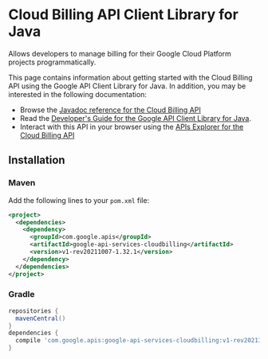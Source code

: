 # Cloud Billing API Client Library for Java

Allows developers to manage billing for their Google Cloud Platform projects programmatically.

This page contains information about getting started with the Cloud Billing API
using the Google API Client Library for Java. In addition, you may be interested
in the following documentation:

* Browse the [Javadoc reference for the Cloud Billing API][javadoc]
* Read the [Developer's Guide for the Google API Client Library for Java][google-api-client].
* Interact with this API in your browser using the [APIs Explorer for the Cloud Billing API][api-explorer]

## Installation

### Maven

Add the following lines to your `pom.xml` file:

```xml
<project>
  <dependencies>
    <dependency>
      <groupId>com.google.apis</groupId>
      <artifactId>google-api-services-cloudbilling</artifactId>
      <version>v1-rev20211007-1.32.1</version>
    </dependency>
  </dependencies>
</project>
```

### Gradle

```gradle
repositories {
  mavenCentral()
}
dependencies {
  compile 'com.google.apis:google-api-services-cloudbilling:v1-rev20211007-1.32.1'
}
```

[javadoc]: https://googleapis.dev/java/google-api-services-cloudbilling/latest/index.html
[google-api-client]: https://github.com/googleapis/google-api-java-client/
[api-explorer]: https://developers.google.com/apis-explorer/#p/cloudbilling/v1/
